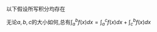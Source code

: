 
以下假设所写积分均存在

无论$a,b,c$的大小如何,总有$\displaystyle{\int_{a}^{b}f(x)dx=\int_{a}^{c}f(x)dx+\int_{c}^{b}f(x)dx}$

